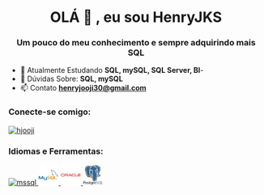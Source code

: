 <h1 align="center">OLÁ 👋 , eu sou HenryJKS</h1><h3 align="center">Um pouco do meu conhecimento e sempre adquirindo mais SQL</h3>


- 📄 Atualmente Estudando **SQL, mySQL, SQL Server, BI**- 
- 💬 Dúvidas Sobre: **SQL, mySQL**
- 📫 Contato **henryjooji30@gmail.com**



<h3 align="left">Conecte-se comigo:</h3><p align="left">
  

<a href="https://linkedin.com/in/https://www.linkedin.com/in/hjooji/" target="blank"><img align="center" src="https://raw.githubusercontent.com/rahuldkjain/github-profile-readme-generator/master/src/images/icons/Social/linked-in-alt.svg" alt="hjooji" height="30" width="40" /></a></p>



<h3 align="left">Idiomas e Ferramentas:</h3><p align="left">
<a href="https://www.microsoft.com/en-us/sql-server" target="_blank" rel="noreferrer"> <img src="https://www.svgrepo.com/show/303229/microsoft-sql-server-logo.svg" alt="mssql" width="40" height="40"/> </a> <a href="https://www.mysql.com/" target="_blank" rel="noreferrer"> <img src="https://raw.githubusercontent.com/devicons/devicon/master/icons/mysql/mysql-original-wordmark.svg" alt="mysql" width="40" height="40"/> </a> <a href="https://www.oracle.com/" target="_blank" rel="noreferrer"> <img src="https://raw.githubusercontent.com/devicons/devicon/master/icons/oracle/oracle-original.svg" alt="oracle" width="40" height="40"/> </a> <a href="https://www.postgresql.org" target="_blank" rel="noreferrer"> <img src="https://raw.githubusercontent.com/devicons/devicon/master/icons/postgresql/postgresql-original-wordmark.svg" alt="postgresql" width="40" height="40"/> </a> </p>
